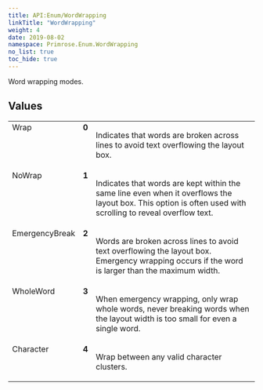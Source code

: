 ```yaml
---
title: API:Enum/WordWrapping
linkTitle: "WordWrapping"
weight: 4
date: 2019-08-02
namespace: Primrose.Enum.WordWrapping
no_list: true
toc_hide: true
---
```

<p class="summary">

Word wrapping modes.

</p>
 
## Values
 
<table class="studiohide">
<tbody>
<tr class="enum-row">
<td style="vertical-align:top;white-space:normal;">
<span class="name"">Wrap</span></td>
<td style="vertical-align:top;white-space:normal;">
<b class="value"">0</b></td>
<td style="vertical-align:top;white-space:normal;">
<p>
Indicates that words are broken across lines to avoid text overflowing the layout box.
</p></td>
</tr>
<tr class="enum-row">
<td style="vertical-align:top;white-space:normal;">
<span class="name"">NoWrap</span></td>
<td style="vertical-align:top;white-space:normal;">
<b class="value"">1</b></td>
<td style="vertical-align:top;white-space:normal;">
<p>
Indicates that words are kept within the same line even when it overflows the layout box. This option is often used
with scrolling to reveal overflow text.
</p></td>
</tr>
<tr class="enum-row">
<td style="vertical-align:top;white-space:normal;">
<span class="name"">EmergencyBreak</span></td>
<td style="vertical-align:top;white-space:normal;">
<b class="value"">2</b></td>
<td style="vertical-align:top;white-space:normal;">
<p>
Words are broken across lines to avoid text overflowing the layout box. Emergency wrapping occurs if the word is larger
than the maximum width.
</p></td>
</tr>
<tr class="enum-row">
<td style="vertical-align:top;white-space:normal;">
<span class="name"">WholeWord</span></td>
<td style="vertical-align:top;white-space:normal;">
<b class="value"">3</b></td>
<td style="vertical-align:top;white-space:normal;">
<p>
When emergency wrapping, only wrap whole words, never breaking words when the layout width is too small for even a
single word.
</p></td>
</tr>
<tr class="enum-row">
<td style="vertical-align:top;white-space:normal;">
<span class="name"">Character</span></td>
<td style="vertical-align:top;white-space:normal;">
<b class="value"">4</b></td>
<td style="vertical-align:top;white-space:normal;">
<p>
Wrap between any valid character clusters.
</p></td>
</tr>
</tbody>
</table>
